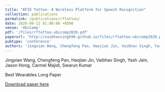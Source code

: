 ```yaml
---
title: "RFID Tattoo: A Wireless Platform for Speech Recognition"
collection: publications
permalink: /publications/rftattoo/
date: 2020-09-12 01:00:00 +0500
venue: 'UbiComp'
pdf: '/files/rftattoo-ubicomp2020.pdf'
paperurl: 'http://vaibhavsingh96.github.io/files/rftattoo-ubicomp2020.pdf'
pubtype: 'conference'
authors: 'Jingxian Wang, Chengfeng Pan, Haojian Jin, Vaibhav Singh, Yash Jain, Jason Hong, Carmel Majidi, Swarun Kumar'
---
```

Jingxian Wang, Chengfeng Pan, Haojian Jin, Vaibhav Singh, Yash Jain, Jason Hong, Carmel Majidi, Swarun Kumar

Best Wearables Long Paper

[Download paper here]('http://vaibhavsingh96.github.io/files/rftattoo-ubicomp2020.pdf')

